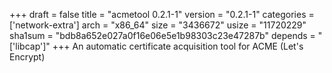 +++
draft = false
title = "acmetool 0.2.1-1"
version = "0.2.1-1"
categories = ['network-extra']
arch = "x86_64"
size = "3436672"
usize = "11720229"
sha1sum = "bdb8a652e027a0f16e06e5e1b98303c23e47287b"
depends = "['libcap']"
+++
An automatic certificate acquisition tool for ACME (Let's Encrypt)